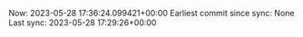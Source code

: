 Now: 2023-05-28 17:36:24.099421+00:00 Earliest commit since sync: None Last sync: 2023-05-28 17:29:26+00:00
